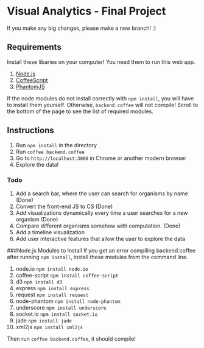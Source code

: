 Visual Analytics - Final Project
================================

If you make any big changes, please make a new branch! :)

## Requirements
Install these libaries on your computer! You need them to run this web app.

1. [Node.js](http://nodejs.org/dist/v0.10.20/node-v0.10.20.tar.gz)
2. [CoffeeScript](http://http://coffeescript.org/)
3. [PhantomJS](http://phantomjs.org/download.html)

If the node modules do not install correctly with `npm install`, you will have to install them yourself. Otherwise, `backend.coffee` will not compile! Scroll to the bottom of the page to see the list of required modules.

## Instructions
1. Run `npm install` in the directory
2. Run `coffee backend.coffee`
3. Go to `http://localhost:3000` in Chrome or another modern browser
4. Explore the data!

### Todo
1. Add a search bar, where the user can search for organisms by name (Done)
2. Convert the front-end JS to CS (Done)
3. Add visualizations dynamically every time a user searches for a new organism (Done)
4. Compare different organisms somehow with computation. (Done)
5. Add a timeline visualization
6. Add user interactive features that allow the user to explore the data

###Node.js Modules to Install
If you get an error compiling backend.coffee after running `npm install`, install these modules from the command line.
  
  1. node.io `npm install node.io`
  2. coffee-script `npm install coffee-script`
  3. d3 `npm install d3`
  4. express `npm install express`
  5. request `npm install request`
  6. node-phantom `npm install node-phantom`
  7. underscore `npm install underscore`
  8. socket.io `npm install socket.io`
  9. jade `npm install jade`
  10. xml2js `npm install xml2js`

Then run `coffee backend.coffee`, it should compile!
